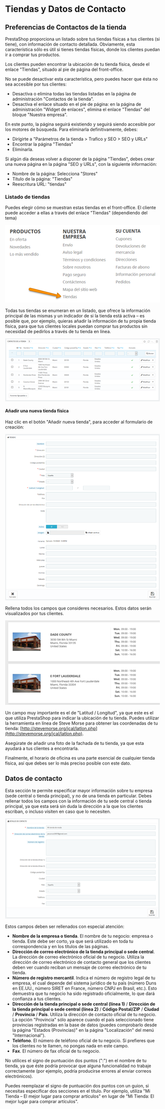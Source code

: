 # Tiendas y Datos de Contacto

## Preferencias de Contactos de la tienda <a id="TiendasyDatosdeContacto-PreferenciasdeContactosdelatienda"></a>

PrestaShop proporciona un listado sobre tus tiendas físicas a tus clientes \(si tiene\), con información de contacto detallada. Obviamente, esta característica sólo es útil si tienes tiendas físicas, donde los clientes puedan ir a comprar tus productos.

Los clientes pueden encontrar la ubicación de tu tienda física, desde el enlace "Tiendas", situado al pie de página del front-office.

No se puede desactivar esta característica, pero puedes hacer que ésta no sea accesible por tus clientes:

* Desactiva o elimina todas las tiendas listadas en la página de administración "Contactos de la tienda".
* Desactiva el enlace situado en el pie de página: en la página de administración "Widget de enlaces", elimina el enlace "Tiendas" del bloque "Nuestra empresa".

En este punto, la página seguirá existiendo y seguirá siendo accesible por los motores de búsqueda. Para eliminarla definitivamente, debes:

* Dirígirte a "Parámetros de la tienda &gt; Trafico y SEO &gt; SEO y URLs"
* Encontrar la página "Tiendas"
* Elimínarla.

Si algún día deseas volver a disponer de la página "Tiendas", debes crear una nueva página en la página "SEO y URLs", con la siguiente información:

* Nombre de la página: Selecciona "Stores"
* Título de la página: "Tiendas"
* Reescritura URL: "tiendas"

### Listado de tiendas <a id="TiendasyDatosdeContacto-Listadodetiendas"></a>

Puedes elegir cómo se muestran estas tiendas en el front-office. El cliente puede acceder a ellas a través del enlace "Tiendas" \(dependiendo del tema\)

![](../../../../.gitbook/assets/54265461.png)

Todas tus tiendas se enumeran en un listado, que ofrece la información principal de las mismas y un indicador de si la tienda está activa – es posible que, por ejemplo, quieras añadir la información de tu propia tienda física, para que tus clientes locales puedan comprar tus productos sin necesidad de pedirlos a través de tu tienda en línea.

![](../../../../.gitbook/assets/54265464.png)

#### Añadir una nueva tienda física <a id="TiendasyDatosdeContacto-A&#xF1;adirunanuevatiendaf&#xED;sica"></a>

Haz clic en el botón "Añadir nueva tienda", para acceder al formulario de creación:

![](../../../../.gitbook/assets/54265466.png)

Rellena todos los campos que consideres necesarios. Estos datos serán visualizados por tus clientes.

![](../../../../.gitbook/assets/51839988.png)

Un campo muy importante es el de "Latitud / Longitud", ya que este es el que utiliza PrestaShop para indicar la ubicación de tu tienda. Puedes utilizar la herramienta en línea de Steve Morse para obtener las coordenadas de tu tienda: [http://stevemorse.org/jcal/latlon.php](http://stevemorse.org/jcal/latlon.php).

Asegúrate de añadir una foto de la fachada de tu tienda, ya que esta ayudará a tus clientes a encontrarla.

Finalmente, el horario de oficina es una parte esencial de cualquier tienda física, así que debes ser lo más preciso posible con este dato.

## Datos de contacto <a id="TiendasyDatosdeContacto-Datosdecontacto"></a>

Esta sección te permite especificar mayor información sobre tu empresa \(sede central o tienda principal\), y no de una tienda en particular. Debes rellenar todos los campos con la información de tu sede central o tienda principal, ya que esta será sin duda la dirección a la que los clientes escriban, o incluso visiten en caso que lo necesiten.

![](../../../../.gitbook/assets/54265469.png)

Estos campos deben ser rellenados con especial atención:

* **Nombre de la empresa o tienda**. El nombre de tu negocio: empresa o tienda. Este debe ser corto, ya que será utilizado en toda tu correspondencia y en los títulos de las páginas.
* **Dirección de correo electrónico de la tienda principal o sede central**. La dirección de correo electrónico oficial de tu negocio. Utiliza la dirección de correo electrónico de contacto general que los clientes deben ver cuando reciban un mensaje de correo electrónico de tu tienda.
* **Número de registro mercantil**. Indica el número de registro legal de tu empresa, el cual depende del sistema jurídico de tu país \(número Duns en EE.UU., número SIRET en France, número CNPJ en Brasil, etc.\). Esto demuestra que tu negocio ha sido registrado oficialmente, lo que dará confianza a tus clientes.
* **Dirección de la tienda principal o sede central \(línea 1\)** / **Dirección de la tienda principal o sede central \(línea 2\)** / **Código Postal/ZIP** / **Ciudad** / **Provincia** / **País**. Utiliza la dirección de contacto oficial de tu negocio. La opción "Provincia" sólo aparece cuando el país seleccionado tiene provincias registradas en la base de datos \(puedes comprobarlo desde la página "Estados \(Provincias\)" en la página "Localización" del menú "Internacional"\).
* **Teléfono**. El número de teléfono oficial de tu negocio. Si prefieres que los clientes no te llamen, no pongas nada en este campo.
* **Fax**. El número de fax oficial de tu negocio.

No utilices el signo de puntuación dos puntos \(":"\) en el nombre de tu tienda, ya que éste podría provocar que alguna funcionalidad no trabaje correctamente \(por ejemplo, podría producirse errores al enviar correos electrónicos\).

Puedes reemplazar el signo de puntuación dos puntos con un guion, si necesitas especificar dos secciones en el título. Por ejemplo, utiliza "Mi Tienda – El mejor lugar para comprar artículos" en lugar de "Mi Tienda: El mejor lugar para comprar artículos".

